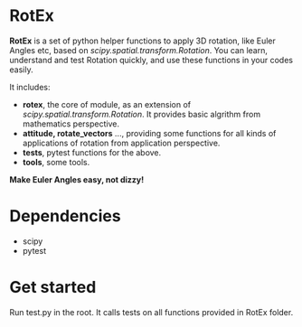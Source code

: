 # RotEx

**RotEx** is a set of python helper functions to apply 3D rotation, like Euler Angles etc, based on _scipy.spatial.transform.Rotation_.
You can learn, understand and test Rotation quickly, and use these functions in your codes easily.

It includes:
- **rotex**, the core of module, as an extension of _scipy.spatial.transform.Rotation_. It provides basic algrithm from mathematics perspective.
- **attitude, rotate_vectors** ..., providing some functions for all kinds of applications of rotation from application perspective.
- **tests**, pytest functions for the above.
- **tools**, some tools.

**Make Euler Angles easy, not dizzy!**

# Dependencies

- scipy
- pytest

# Get started

Run test.py in the root. It calls tests on all functions provided in RotEx folder.
